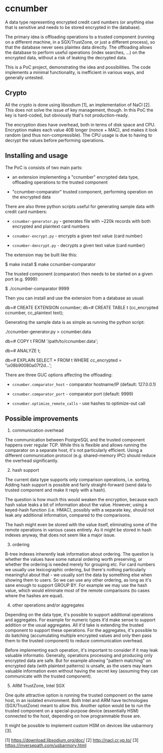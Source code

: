 ccnumber
========

A data type representing encrypted credit card numbers (or anything else
that is sensitive and needs to be stored encrypted in the database).

The primary idea is offloading operations to a trusted component (running
on a different machine, in a SGX/TrustZone, or just a different process),
so that the database never sees plaintex data directly.  The offloading
allows the database to perform useful operations (index searches, ...) on
the encrypted data, without a risk of leaking the decrypted data.

This is a PoC project, demonstrating the idea and possibilities. The code
implements a minimal functionality, is inefficient in various ways, and
generally untested.


Crypto
------

All the crypto is done using libsodium [1], an implementation of NaCl [2].
This does not solve the issue of key management, though.  In this PoC the
key is hard-coded, but obviously that's not production-ready.

The encryption does have overhead, both in terms of disk space and CPU.
Encryption makes each value 40B longer (nonce + MAC), and makes it look
random (and thus non-compressible). The CPU usage is due to having to
decrypt the values before performing operations.


Installing and usage
--------------------

The PoC is consists of two main parts:

* an extension implementing a "ccnumber" encrypted data type, offloading
  operations to the trusted component

* "ccnumber-comparator" trusted component, performing operation on the
  encrypted data

There are also three python scripts useful for generating sample data
with credit card numbers:

* `ccnumber-generator.py` - generates file with ~220k records with both
  encrypted and plaintext card numbers

* `ccnumber-encrypt.py` - encrypts a given text value (card number)

* `ccnumber-dencrypt.py` - decrypts a given text value (card number)


The extension may be built like this:

  $ make install
  $ make ccnumber-comparator

The trusted component (comparator) then needs to be started on a given
port (e.g. 9999):

  $ ./ccnumber-comparator 9999

Then you can install and use the extension from a database as usual:

  db=# CREATE EXTENSION ccnumber;
  db=# CREATE TABLE t (cc_encrypted ccnumber, cc_plaintext text);

Generating the sample data is as simple as running the python script:

  ./ccnumber-generator.py > ccnumber.data

  db=# COPY t FROM '/path/to/ccnumber.data';

  db=# ANALYZE t;

  db=# EXPLAIN SELECT * FROM t WHERE cc_encrypted = '\x08b90080a07f2d...';

There are three GUC options affecting the offloading:

* `ccnumber.comparator_host` - comparator hostname/IP (default: 127.0.0.1)

* `ccnumber.comparator_port` - comparator port (default: 9999)

* `ccnumber.optimize_remote_calls` - use hashes to optimize-out call


Possible improvements
---------------------


1) communication overhead

The communication between PostgreSQL and the trusted component happens
over regular TCP. While this is flexible and allows running the comparator
on a separate host, it's not particularly efficient.  Using a different
communication protocol (e.g. shared-memory IPC) should reduce the overhead
significantly.


2) hash support

The current data type supports only comparison operations, i.e. sorting.
Adding hash support is possible and fairly straight-forward (send data
to trusted component and make it reply with a hash).

The question is how much this would weaken the encryption, because each
hash value leaks a bit of information about the value.  However, using
a keyed-hash function (i.e. HMAC), possibly with a separate key, should
not leak any additional information, compared to the comparisons.

The hash might even be stored with the value itself, eliminating some of
the remote operations in various cases entirely.  As it might be stored
in hash indexes anyway, that does not seem like a major issue.


3) ordering

B-tree indexes inherently leak information about ordering.  The question
is whether the values have some natural ordering worth preserving, or
whether the ordering is needed merely for grouping etc.  For card numbers
we usually use lexicographic ordering, but there's nothing particularly
meaningful about that - we usually sort the data by something else when
showing them to users.  So we can use any other ordering, as long as it's
sane enough to support GROUP BY.  For example we may use the hash value,
which would eliminate most of the remote comparisons (to cases where the
hashes are equal).


4) other operations and/or aggregates

Depending on the data type, it's possible to support additional operations
and aggregates. For example for numeric types it'd make sense to support
addition or the usual aggregates.  All it'd take is extending the trusted
component to support these operations.  For the aggregates, it's possible
to do batching (accumulating multiple encrypted values and only then pass
them to the trusted component) to reduce communication overhead.

Before implementing each operation, it's important to consider if it may
leak valuable informatio.  Generally, operations processing and producing
only encrypted data are safe.  But for example allowing "pattern matching"
on encrypted data (with plaintext patterns) is unsafe, as the users may
learn valuable information even without having the secret key (assuming
they can communicate with the trusted component).


5) ARM TrustZone, Intel SGX

One quite attractive option is running the trusted component on the same
host, in an isolated environment.  Both Intel and ARM have technologies
(SGX/TrustZone) meant to allow this.  Another option would be to run the
trusted component on a special-purpose device (essentially HSM) connected
to the host, depending on how programmable those are.

It might be possible to implement custom HSM on devices like usbarmory [3].


[1] https://download.libsodium.org/doc/
[2] http://nacl.cr.yp.to/
[3] https://inversepath.com/usbarmory.html
